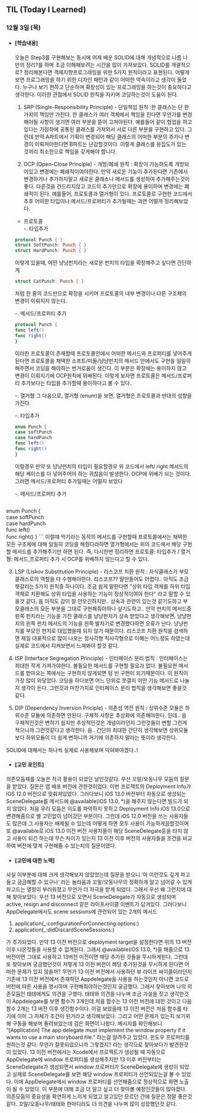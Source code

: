 ## TIL (Today I Learned)

### 12월 3일 (목)

- #### [학습내용]
  오늘은 Step3를 구현해보는 동시에 어제 배운 SOLID에 대해 개념적으로 나름 나만의 정리?를 하며 조금 이해해보려는 시간을 많이 가져보았다.
  SOLID를 개괄적으로? 정리해본다면 객체지향프로그래밍을 위한 5가지 원칙이라고 표현된다. 어떻게 보면 프로그래밍을 하기 위한 디자인 패턴과 같이 어떠한 약속이라고 생각이 들었다. 누구나 보기 편하고 단순하며 확장성이 있는 프로그래밍을 하는것이 중요하다고 생각한다. 이러한 관점에서 SOLID 원칙을 지키며 코딩하는것이 도움이 된다. 

  1. SRP (Single-Responsibility Principle) - 단일책임 원칙
   :한 클래스는 단 한가지의 책임만 가진다.
  한 클래스가 여러 객체에서 책임을 진다면 무언가를 변경해야될 사항이 생기면 여러 부분을 뜯어 고쳐야된다. 예를들어 같이 협업을 하고 있다는 가정하에 공통된 클래스를 가져와서 서로 다른 부분을 구현하고 있다. 그런데 만약 A파트에서 기획이 변경되어 해당 클래스의 어떠한 부분의 추가나 변경이 이뤄져야한다면 B파트는 난감할것이다. 이렇게 클래스를 응집도가 있는 것끼리 최소한으로 책임을 갖게해야 합니다.

  2. OCP (Open-Close Principle) - 개방/폐쇄 원칙
   : 확장이 가능하도록 개방되어있고 변경에는 폐쇄적이여야한다.
  만약 새로운 기능이 추가된다면 기존에서 변경하거나 추가하지말고 새로운 클래스나 메서드를 생성하여 추가해주는것이 좋다. 다른것을 건드리지않고 코드의 추가만으로 확장에 용이하며 변경에는 폐쇄적이 된다.
  예를들어, 프로토콜과 열거형이 있다.
  프로토콜로 구현한 코드에서 추후 어떠한 타입이나 메서드/프로퍼티가 추가될때는 과연 어떨까 정리해보았다.

    - 프로토콜    
  -. 타입추가
    ```swift
  protocol Punch { }
  struct SoftPunch: Punch { }
  struct HardPunch: Punch { }
    ```
  이렇게 있을때, 어떤 냥냥펀치라는 새로운 펀치의 타입을 확장해주고 싶다면 간단하게 
    ```swift
  struct CatPunch: Punch { }
    ```
  처럼 한 줄의 코드만으로 확장을 시키며 프로토콜의 내부 변경이나 다른 구조체의 변경이 이뤄지지 않는다.

  -. 메서드/프로퍼티 추가

    ```swift
  protocol Punch {  
  func left()  
  func right()
  }
    ```
  이러한 프로토콜이 존재할때 프로토콜안에서 어떠한 메서드와 프로퍼티를 넣어주게 된다면 프로토콜을 채택한 소프트/미들/냥냥펀치의 메서드 안에서도 구현을 일일히 해주면서 코딩을 해야하는 번거로움이 생긴다.
  이 부분은 확장에는 용이하지 않고 변경이 이뤄지기에 OCP원칙에 위배된다.
  이렇게 보자면 프로토콜은 메서드/프로퍼티 추가보다는 타입을 추가할때 용이하다고 볼 수 있다.

     -. 열거형
  그 다음으로, 열거형 (enum)을 보면,
  열거형은 프로토콜과 반대의 성향을 가진다.

     -. 타입추가
     ```swift
    enum Punch {  
    case softPunch  
    case hardPunch  
    func left()  
    func right()
    }
     ```
  이럴경우 만약 또 냥냥펀치의 타입이 필요할경우 위 코드에서 left/ right 메서드의 해당 케이스를 다 넣어주어야 하는 귀찮음이 발생한다. OCP에 위배가 되는 것이다. 그러면 메서드/프로퍼티 추가일때는 어떨지 보았다

     -. 메서드/프로퍼티 추가
     ```swift
enum Punch {  
	case softPunch  
	case hardPunch  
	func left()  
	func right()
}
     ```
이럴때 막기라는 동작의 메서드를 구현할때 프로토콜에서는 채택한 모든 구조체에 대해 일일히 코딩을 해줬다라하면 열거형에서는 위의 코드에서 해당 구현할 메서드를 추가해주기만 하면 된다.
즉, 다시한번 정리하면 프로토콜: 타입추가 / 열거형: 메서드,프로퍼티 추가 시 OCP를 위배하지 않는다고 할 수 있다.

  3. LSP (Liskov Substitution Principle) - 리스코프 치환 원칙
 : 자식클래스가 부모클래스로의 역할을 다 수행해야한다.
리스코프?? 말만들어도 어렵다.. 아직도 조금 헷갈리는 5가지 원칙중 하나이다.
조금 쉽게 말한다면 "상위 타입 객체를 하위 타입 객체로 치환해도 상위 타입을 사용하는 기능이 정상적이여야 한다" 라고 말할 수 있을것 같다. 음 아직도 감이 잘 안오긴하지만.. 상속과 관련이 있는것 같기도하고 부모클래스의 모든 부분을 그대로 구현해줘야하나 싶기도하고..
만약 펀치의 메서드중 왼쪽 펀치라는 기능을 가진 클래스를 냥냥펀치가 상속 받았다고 생각해보면, 냥냥펀치의 왼쪽 펀치 메서드의 기능을 왼쪽 발차기로 변경했다하면 오류가 난다.
냥냥펀치를 부모인 펀치로 대입했을때 되지 않기 때문이다.
리스코프 치환 원칙을 검색하면 제일 대표적으로 많이 나오는 정사각형 직사각형으로 이해는 어느정도 하였는데 실제로 코드에서 지켜보면서 느껴봐야 할것 같다.

  4. ISP (Interface Segregation Principle) - 인터페이스 분리 법칙
 : 인터페이스는 최대한 작게 가져가야한다.
불필요한 메서드를 구현할 필요가 없다. 불필요한 메서드를 받아오는 쪽에서는 구현하지 않게되면 텅 빈 구현이 되기때문이다.
이 원칙이 가장 많이 와닿았다. 코딩을 하다보면 어느 단위로 쪼갤지 어떤 기능 메서드로 나눌지 생각이 든다.
그런것과 마찬가지로 인터페이스 분리 법칙을 생각해보면 좋을것 같다.

  5. DIP (Dependency Inversion Priciple) - 의존성 역전 원칙
 : 상위수준 모듈은 하위수준 모듈에 의존하면 안된다.
구체적 사항은 추상화에 의존해야한다. 인데.. 음 구체적인것은 변하기 쉽지만 추상적인것은 개념이라던지 그런것들이 변할 그런게 적으니까 그런것같다고 생각한다. 음.. 간단히 최대한 간단히 생각해보면 상위모듈보다 하위모듈이 더 쉽게 변하니까 거기에 의존하지 말라는 뜻이라 생각한다.

  SOLID에 대해서는 하나씩 실제로 사용해보며 익혀봐야겠다..!

- #### [고민 포인트]
의존모둠제를 오늘은 적극 활용이 되었던 날인것같다. 우선 꼬말/오동나무 모둠의 질문을 받았다. 질문은 앱 배포 버전에 관한것이었다. 이번 프로젝트의 Deployment Info가 iOS 12.0 버전으로 맞춰져있었다. 그러다보니 iOS 13.0 버전부터 자동으로 생성되는 SceneDelegate를 메서드에 @available(iOS 13.0, *)을 해주지 않는다면 빌드가 되지 않았다. 처음 우리 모둠은 의도를 파악하지 못하고 Deployment Info iOS 13.0으로 변경해줌으로 별 고민없이 넘어갔던 부분이다. 그런데 iOS 12.0 버전을 쓰는 사용자들도 많은데 그 사용자는 배제될 수 있는데 어떻게 하면 모두 사용이 가능하게끔할것이며 또 @available로 iOS 13.0 이전 버전 사용자들이 해당 SceneDelegate등을 타지 않고 사용이 되긴 하는데 무슨 차이가 있는지 13 이전 이후 버전의 사용자들을 조건을 비교하여 버전에 맞게 구현해줄 수 있는지의 질문이였다.

- #### [고민에 대한 노력]
사실 이부분에 대해 크게 생각해보지 않았었는데 질문을 받으니 ‘아 이런것도 깊게 파고들고 궁금해할 수 있구나’ 라는 놀라움과 꼬말/오동나무의 정확하게 알고 넘어갈 수 있게 파고드는 열정이 부러워졌고 무언가 더 자극을 받게 되었다. 그래서 우선 왜 그런지에 대해 찾아보았다. 우선 13 버전으로 오면서 SceneDelegate가 자동으로 생성되며 active, resign and disconnect 같은 라이프사이클 이벤트가 담겨있다. 그러다보니 AppDelegate에서도 scene sessions에 관련되어 있는 2개의 메서드
  1. application(_:configurationForConnecting:options:)
  2. application(_:didDiscardSceneSessions:)

  가 추가되었다. 만약 13 이전 버전으로 deployment target을 설정한다면 위의 13 버전 이후 나온것들을 사용할 수 없게된다. 그래서 @available(iOS 13.0, *)을 해줌으로 13버전이면 그대로 사용하고 13버전 이전이면 해당 추가된 것들을 무시하게된다. 그런데 또 찾아보며 궁금했던것이 저렇게 13 이전 버전이 해당 추가된것을 무시하게 된다면 어떠한 문제가 있지 않을까? 무언가 13 이전 버전에서 사용하던 뷰 라이프 싸이클이라던지 기존에 13 이전 버전에서 존재하던 Appdelegate을 사용을 하는것인지 아니면 코드로 버전에 따른 사용을 명시하며 구현해줘야하는것인지 궁금했다. 그래서 찾아보며 나의 의존모둠인 태태에게도 의견을 구했다. 태태와 의견을 나누며 조금 가설을 짓고 생각한것이 Appdelegate를 보면 함수가 3개인데 처음 함수는 13 이전 버전에 대한 것이고 다음 함수 2개는 13 버전 이후 생긴함수이다. 이걸 보았을때 13 이전 버전은 처음 함수를 타기에 이미 그 자체가 조건이 된거라고 생각해보았다. 그리고 어떤 문제가 있는지 보기위해 구동을 해보며 돌려보았는데 검은 화면이 나왔다. 메시지를 확인해보니 “[Application] The app delegate must implement the window property if it wants to use a main storyboard file.” 라는걸 알려주고 있었다. 윈도우 프로퍼티를 원하는것 같다. 무언가 잘못되었으니까 그렇겠지? 라는 생각으로 찾아보다가 발견한것이 있었다. 13 이전 버전에서는 Xcode에서 프로젝트가 생성될 때 자동으로 AppDelegate에 window 프로퍼티를 생성해주지만 13 이후 버전부터는 SceneDelegate가 생성되면서 window 프로퍼티가 SceneDelegate에 생성이 되었고 실제로 SceneDelegate를 보면 해당 window 프로퍼티가 선언되있는걸 볼 수 있었다. 이에 AppDelegate에서 window 프로퍼티를 선언해줌으로 정상적으로 화면 노출이 될 수 있었다. 이 부분에 대해 조금 더 알고 싶고 더 찾아볼 예정인것들이 많아졌다. 의존모둠의 중요성을 확연하게 느끼게 되었고 알고있던 모르던 간에 질문은 정말 좋은것 같다. 꼬말/오동나무/태태와 한마디라도 더 의견을 나누며 많이 성장했던것 같다.